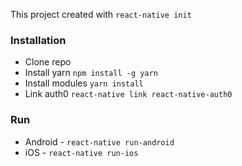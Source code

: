 This project created with `react-native init`

### Installation

*   Clone repo
*   Install yarn `npm install -g yarn`
*   Install modules `yarn install`
*   Link auth0 `react-native link react-native-auth0`

### Run

*   Android - `react-native run-android`
*   iOS - `react-native run-ios`

